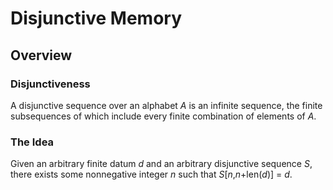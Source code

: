 # Disjunctive Memory

## Overview

### Disjunctiveness

A disjunctive sequence over an alphabet _A_ is an infinite sequence, the finite subsequences of which include every finite combination of elements of _A_.

### The Idea

Given an arbitrary finite datum _d_ and an arbitrary disjunctive sequence _S_, there exists some nonnegative integer _n_ such that _S_[_n_,_n_+len(_d_)] = _d_.


